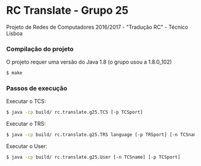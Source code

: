 # RC Translate - Grupo 25

Projeto de Redes de Computadores 2016/2017 - "Tradução RC" - Técnico Lisboa

### Compilação do projeto

O projeto requer uma versão do Java 1.8 (o grupo usou a 1.8.0_102)

```sh
$ make
```

### Passos de execução

Executar o TCS:
```sh
$ java -cp build/ rc.translate.g25.TCS [-p TCSport]
```

Executar o TRS:
```sh
$ java -cp build/ rc.translate.g25.TRS language [-p TRSport] [-n TCSname] [-e TCSport]
```

Executar o User:
```sh
$ java -cp build/ rc.translate.g25.User [-n TCSname] [-p TCSport]
```
